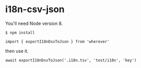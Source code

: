 # i18n-csv-json

You'll need Node version 8.

`$ npm install`


`import { exportI18nDsvToJson } from 'wherever'`

then use it.

`await exportI18nDsvToJson('.i18n.tsv', 'test/i18n', 'key')`
